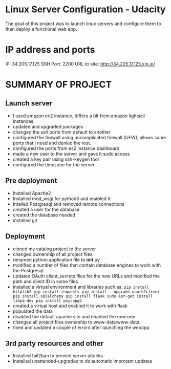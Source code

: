 # Linux Server Configuration - Udacity
The goal of this project was to launch linux servers and configure them to then deploy a functional web app.

# IP address and ports
IP: 34.205.17.125
SSH Port: 2200
URL to site: http://34.205.17.125.xip.io/

# SUMMARY OF PROJECT

## Launch server
* I used amazon ec2 instance, differs a bit from amazon lightsail instances.
* updated and upgraded packages
* changed the ssh ports from default to another
* configured the firewall using uncomplicated firewall (UFW), allows some ports that I need and denied the rest.
* configured the ports from es2 instance dashboard
* made a new user to the server and gave it sudo access
* created a key pair using ssh-keygen tool
* configured the timezone for the server

## Pre deployment
* Installed Apache2
* Installed mod_wsgi for python3 and enabled it
* Intalled Postgresql and removed remote connections
* created a user for the database
* created the database needed
* installed git

## Deployment
* cloned my catalog project to the server
* changed ownership of all project files
* renamed python application file to __init__.py
* modified a number of files that contain database engines to work with the Postgresql
* updated OAuth client_secrets files for the new URLs and modified the path and client ID in some files.
* installed a virtual environment and libraries such as:
`pip install httplib2
pip install requests
pip install --upgrade oauth2client
pip install sqlalchemy
pip install flask
sudo apt-get install libpq-dev
pip install psycopg2`
* created a virtual host and enabled it to work with flask
* populated the data
* disabled the default apache site and enabled the new one
* changed all project files ownership to www-data:www-data
* fixed and updated a couple of errors after launching the webapp



## 3rd party resources and other 
* Installed fail2ban to prevent server attacks
* Installed unattended-upgrades to do automatic improtant updates
